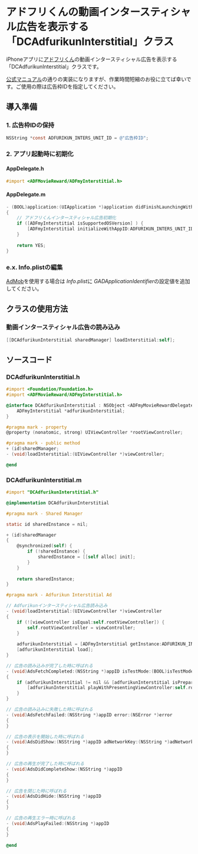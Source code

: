 # アドフリくんの動画インタースティシャル広告を表示する「DCAdfurikunInterstitial」クラス

iPhoneアプリに[アドフリくん](https://adfurikun.jp/ "アドフリくん")の動画インタースティシャル広告を表示する「DCAdfurikunInterstitial」クラスです。

[公式マニュアル](https://github.com/glossom-dev/AdfurikunSDK-iOS/wiki "公式マニュアル")の通りの実装になりますが、作業時間短縮のお役に立てば幸いです。ご使用の際は広告枠IDを指定してください。

## 導入準備

### 1. 広告枠IDの保持

```objective-c
NSString *const ADFURIKUN_INTERS_UNIT_ID = @"広告枠ID";
```

### 2. アプリ起動時に初期化

#### AppDelegate.h

```objective-c
#import <ADFMovieReward/ADFmyInterstitial.h>
```

#### AppDelegate.m

```objective-c
- (BOOL)application:(UIApplication *)application didFinishLaunchingWithOptions:(NSDictionary *)launchOptions
{
    // アドフリくんインタースティシャル広告初期化
    if ([ADFmyInterstitial isSupportedOSVersion] ) {
        [ADFmyInterstitial initializeWithAppID:ADFURIKUN_INTERS_UNIT_ID];
    }
    
    return YES;
}
```

### e.x. Info.plistの編集

[AdMob](https://admob.google.com/intl/ja/home/ "AdMob")を使用する場合は *Info.plist*に *GADApplicationIdentifier*の設定値を追加してください。

## クラスの使用方法

### 動画インタースティシャル広告の読み込み

```objective-c
[[DCAdfurikunInterstitial sharedManager] loadInterstitial:self];
```

## ソースコード

### DCAdfurikunInterstitial.h

```objective-c
#import <Foundation/Foundation.h>
#import <ADFMovieReward/ADFmyInterstitial.h>

@interface DCAdfurikunInterstitial : NSObject <ADFmyMovieRewardDelegate> {
    ADFmyInterstitial *adfurikunInterstitial;
}

#pragma mark - property
@property (nonatomic, strong) UIViewController *rootViewController;

#pragma mark - public method
+ (id)sharedManager;
- (void)loadInterstitial:(UIViewController *)viewController;

@end
```

### DCAdfurikunInterstitial.m

```objective-c
#import "DCAdfurikunInterstitial.h"

@implementation DCAdfurikunInterstitial

#pragma mark - Shared Manager

static id sharedInstance = nil;

+ (id)sharedManager
{
    @synchronized(self) {
        if (!sharedInstance) {
            sharedInstance = [[self alloc] init];
        }
    }
    
    return sharedInstance;
}

#pragma mark - Adfurikun Interstitial Ad

// Adfurikunインタースティシャル広告読み込み
- (void)loadInterstitial:(UIViewController *)viewController
{
    if (![viewController isEqual:self.rootViewController]) {
        self.rootViewController = viewController;
    }
    
    adfurikunInterstitial = [ADFmyInterstitial getInstance:ADFURIKUN_INTERS_UNIT_ID delegate:self];
    [adfurikunInterstitial load];
}

// 広告の読み込みが完了した時に呼ばれる
- (void)AdsFetchCompleted:(NSString *)appID isTestMode:(BOOL)isTestMode_inApp
{
    if (adfurikunInterstitial != nil && [adfurikunInterstitial isPrepared] ) {
        [adfurikunInterstitial playWithPresentingViewController:self.rootViewController];
    }
}

// 広告の読み込みに失敗した時に呼ばれる
- (void)AdsFetchFailed:(NSString *)appID error:(NSError *)error
{
}

// 広告の表示を開始した時に呼ばれる
- (void)AdsDidShow:(NSString *)appID adNetworkKey:(NSString *)adNetworkKey
{
}

// 広告の再生が完了した時に呼ばれる
- (void)AdsDidCompleteShow:(NSString *)appID
{
}

// 広告を閉じた時に呼ばれる
- (void)AdsDidHide:(NSString *)appID
{
}

// 広告の再生エラー時に呼ばれる
- (void)AdsPlayFailed:(NSString *)appID
{
}

@end
```